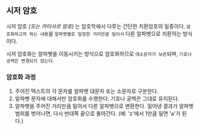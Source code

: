 시저 암호
---
시저 암호 *(또는 카이사르 암호)* 는 암호학에서 다루는 간단한 치환암호의 일종이다. ``암호화하고자 하는 내용``을 ``알파벳별로 일정한 거리만큼 밀어서`` 다른 알파벳으로 치환하는 방식이다.

시저 암호화는 알파벳을 이동시키는 방식으로 암호화하므로 ``대소문자가 보존``되며, ``기호나 공백은 변경되지 않는다``.

### 암호화 과정
1. 주어진 텍스트의 각 문자를 알파벳 대문자 또는 소문자로 구분한다.
2. 알파벳 문자에 대해서만 암호화를 수행한다. 기호나 공백은 그대로 유지된다.
3. 알파벳을 주어진 거리만큼 밀어서 다른 알파벳으로 변환한다. 밀어낸 결과가 알파벳 범위를 벗어나면, 다시 반대쪽 끝으로 돌아간다. (예: 'z'에서 1만큼 밀면 'a'가 된다.)